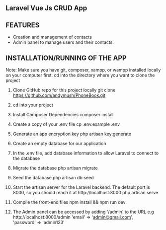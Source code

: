 ## Laravel Vue Js CRUD App 


## FEATURES
* Creation and management of contacts
* Admin panel to manage users and their contacts.

## INSTALLATION/RUNNING OF THE APP
Note: Make sure you have git, composer, xampp, or wampp installed locally on your computer first.
cd into the directory where you want to clone the project

1. Clone GitHub repo for this project locally
   git clone https://github.com/andymush/PhoneBook.git
      
2. cd into your project

3. Install Composer Dependencies
   composer install

4. Create a copy of your .env file
  cp .env.example .env

5. Generate an app encryption key
    php artisan key:generate

6. Create an empty database for our application

7. In the .env file, add database information to allow Laravel to connect to the database

8. Migrate the database
    php artisan migrate

9. Seed the database
    php artisan db:seed

10. Start the artisan server for the Laravel backend. The default port is 8000, so you should reach it at http://localhost:8000
    php artisan serve

11. Compile the front-end files
    npm install && npm run dev

12. The Admin panel can be accessed by adding '/admin' to the URL e.g  http://localhost:8000/admin
    'email' => 'admin@gmail.com',     
    'password' => 'admin123'
